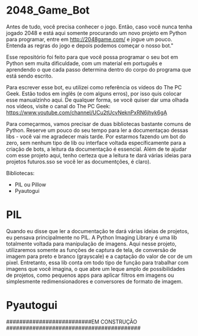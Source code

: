 # 2048_Game_Bot

Antes de tudo, você precisa conhecer o jogo. Então, caso você nunca tenha jogado 2048 e está aqui somente procurando um novo projeto em Python para programar, entre em http://2048game.com/ e jogue um pouco. Entenda as regras do jogo e depois podemos começar o nosso bot."


Esse repositório foi feito para que você possa programar o seu bot em Python sem muita dificuldade, com um material em português e aprendendo o que cada passo determina dentro do corpo do programa que está sendo escrito.

Para escrever esse bot, eu utilizei como referência os vídeos do The PC Geek. Estão todos em inglês (e com alguns erros), por isso quis colocar esse manualzinho aqui. De qualquer forma, se você quiser dar uma olhada nos vídeos, visite o canal do The PC Geek: https://www.youtube.com/channel/UCu2tUcvNeknPxRN6jhyk6gA


Para começarmos, vamos precisar de duas bibliotecas bastante comuns de Python. Reserve um pouco do seu tempo para ler a documentaçao dessas libs - você vai me agradecer mais tarde. Por estarmos fazendo um bot do zero, sem nenhum tipo de lib ou interface voltada específicamente para a criação de bots, a leitura da documentação é essencial. Além de te ajudar com esse projeto aqui, tenho certeza que a leitura te dará várias ideias para projetos futuros.sso se você ler as documentções, é claro).

Bibliotecas:


- PIL ou Pillow
- Pyautogui

# PIL

Quando eu disse que ler a documentação te dará várias ideias de projetos, eu pensava principalmente no PIL. A Python Imaging Library é uma lib totalmente voltada para manipulação de imagens. Aqui nesse projeto, utilizaremos somente as funções de captura de tela, de conversão de imagem para preto e branco (grayscale) e a captação do valor de cor de um pixel. Entretanto, essa lib conta om todo tipo de função para trabalhar com imagens que você imagina, o que abre um leque amplo de possibilidades de projetos, como pequenos apps para aplicar filtros em imagens ou simplesmente redimensionadores e conversores de formato de imagem.

# Pyautogui

##########################EM CONSTRUÇÃO #########################################
